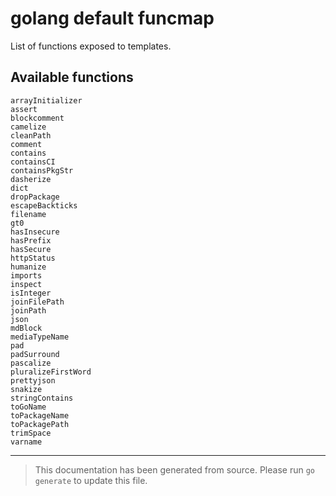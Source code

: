 # golang default funcmap

List of functions exposed to templates.

## Available functions

	arrayInitializer
	assert
	blockcomment
	camelize
	cleanPath
	comment
	contains
	containsCI
	containsPkgStr
	dasherize
	dict
	dropPackage
	escapeBackticks
	filename
	gt0
	hasInsecure
	hasPrefix
	hasSecure
	httpStatus
	humanize
	imports
	inspect
	isInteger
	joinFilePath
	joinPath
	json
	mdBlock
	mediaTypeName
	pad
	padSurround
	pascalize
	pluralizeFirstWord
	prettyjson
	snakize
	stringContains
	toGoName
	toPackageName
	toPackagePath
	trimSpace
	varname

---

> This documentation has been generated from source.
> Please run `go generate` to update this file.
